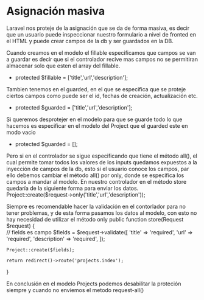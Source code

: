 # Asignación masiva
Laravel nos proteje de la asignación que se da de forma masiva, es decir que un usuario puede inspeccionar nuestro formulario a nivel de fronted en el HTML y puede crear campos de la db y ser guardados en la DB.

Cuando creamos en el modelo el fillable especificamos que campos se van a guardar es decir que si el controlador recive mas campos no se permitiran almacenar solo que esten el array del fillable.
* protected $fillable = ['title','url','description'];

Tambien tenemos en el guarded, en el que se especifica que se proteje ciertos campos como puede ser el id, fechas de creación, actualización etc.
* protected $guarded = ['title','url','description'];

Si queremos desprotejer en el modelo para que se guarde todo lo que hacemos es especificar en el modelo del Project
que el guarded este en modo vacio
* protected $guarded = [];

Pero si en el controlador se sigue especificando que tiene el método all(), el cual permite tomar todos los valores de los inputs quedamos expuestos a la inyección de campos de la db, esto si el usuario conoce los campos, par ello debemos cambiar el método all() por only, donde se especifica los campos a mandar al modelo. 
En nuestro controlador en el método store quedaría de la siguiente forma para enviar los datos.
Project::create($request->only('title','url','description'));

Siempre es recomendable hacer la validación en el contorlador para no tener problemas, y de esta forma pasamos los datos al modelo, con esto no hay necesidad de utilizar el método only
public function store(Request $request)
{             
    // fields es campo
    $fields =  $request->validate([
        'title' => 'required',
        'url' => 'required',
        'description' => 'required',
    ]);

    Project::create($fields);
    
    return redirect()->route('projects.index');
}

En conclusión en el modelo Projects podemos desabilitar la proteción siempre y cuando no enviemos el metodo request-all()




